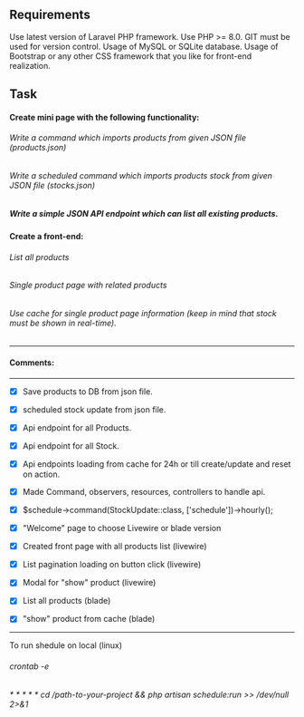 

## Requirements
Use latest version of Laravel PHP framework.
Use PHP >= 8.0.
GIT must be used for version control.
Usage of MySQL or SQLite database.
Usage of Bootstrap or any other CSS framework that you like for front-end
realization.

## Task

#### Create mini page with the following functionality:

###### Write a command which imports products from given JSON file (products.json)

###### Write a scheduled command which imports products stock from given JSON file (stocks.json)

##### Write a simple JSON API endpoint which can list all existing products.

#### Create a front-end:
###### List all products

###### Single product page with related products

###### Use cache for single product page information (keep in mind that stock must be shown in real-time).

----------------------------
#### Comments:
----------------------------
- [x] Save products to DB from json file.
- [x] scheduled stock update from json file.
- [x] Api endpoint for all Products.
- [x] Api endpoint for all Stock.
- [x] Api endpoints loading from cache for 24h or till create/update and reset on action.
- [x] Made Command, observers, resources, controllers to handle api. 
- [x] $schedule->command(StockUpdate::class, ['schedule'])->hourly();

- [x] "Welcome" page to choose Livewire or blade version

- [x] Created front page with all products list (livewire)
- [x] List pagination loading on button click (livewire)
- [x] Modal for "show" product (livewire)

- [x] List all products (blade)
- [x] "show" product from cache (blade)


-----------------------
To run shedule on local (linux)
###### crontab -e 
###### * * * * * cd /path-to-your-project && php artisan schedule:run >> /dev/null 2>&1

